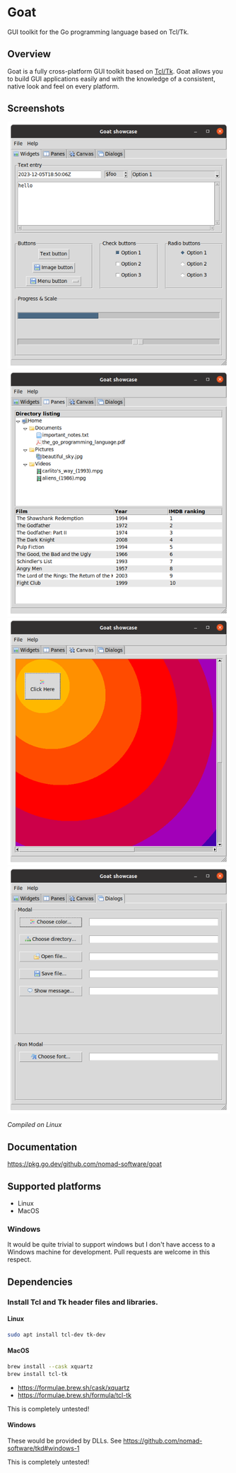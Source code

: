 # Goat

GUI toolkit for the Go programming language based on Tcl/Tk.

## Overview

Goat is a fully cross-platform GUI toolkit based on
[Tcl/Tk](https://www.tcl.tk/about/). Goat allows you to build GUI applications easily
and with the knowledge of a consistent, native look and feel on every platform.

## Screenshots

![](example/screenshots/1.png)
![](example/screenshots/2.png)
![](example/screenshots/3.png)
![](example/screenshots/4.png)

_Compiled on Linux_

## Documentation

https://pkg.go.dev/github.com/nomad-software/goat

## Supported platforms

* Linux
* MacOS

### Windows

It would be quite trivial to support windows but I don't have access to a
Windows machine for development. Pull requests are welcome in this respect.

## Dependencies

### Install Tcl and Tk header files and libraries.

#### Linux

```bash
sudo apt install tcl-dev tk-dev
```

#### MacOS

```bash
brew install --cask xquartz
brew install tcl-tk
```

* https://formulae.brew.sh/cask/xquartz
* https://formulae.brew.sh/formula/tcl-tk

This is completely untested!

#### Windows

These would be provided by DLLs.
See https://github.com/nomad-software/tkd#windows-1

This is completely untested!
